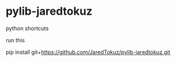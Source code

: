 # pylib-jaredtokuz

python shortcuts

run this

pip install git+https://github.com/JaredTokuz/pylib-jaredtokuz.git
